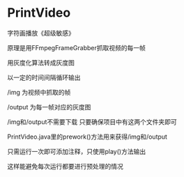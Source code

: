 # PrintVideo
字符画播放《超级敏感》


原理是用FFmpegFrameGrabber抓取视频的每一帧 

用灰度化算法转成灰度图 

以一定的时间间隔循环输出


/img 为视频中抓取的帧

/output 为每一帧对应的灰度图

/img和/output不需要下载 只要确保项目中有这两个文件夹即可


PrintVideo.java里的prework()方法用来获得/img和/output 

只需运行一次即可添加注释，只使用play()方法输出

这样能避免每次运行都要进行预处理的情况
